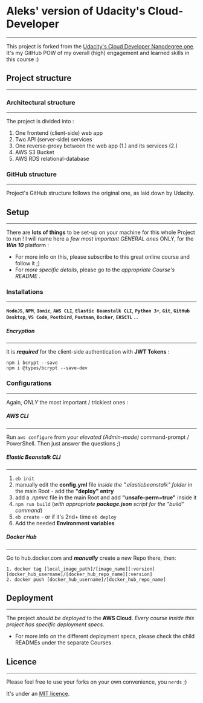 # Aleks' version of Udacity's Cloud-Developer
---
This project is forked from the [Udacity's Cloud Developer Nanodegree one](https://github.com/udacity/cloud-developer).
It's my GitHub POW of my overall (high) engagement and learned skills in this course  :)


## Project structure
---
### Architectural structure
---
The project is divided into :
1. One frontend (client-side) web app
2. Two API (server-side) services
3. One reverse-proxy between the web app (1.) and its services (2.)
4. AWS S3 Bucket
5. AWS RDS relational-database

### GitHub structure
---
Project's GitHub structure follows the original one, as laid down by Udacity.


## Setup
---
There are **lots of things** to be set-up on your machine for this whole Project to run !
I will name here a _few most important GENERAL ones_ ONLY, for the **_Win 10_** platform :
- For more info on this, please subscribe to this great online course and follow it ;)
- For _more specific details_, please go to the _appropriate Course's README_ .

### Installations
---
**`NodeJS`**, **`NPM`**, **`Ionic`**, **`AWS CLI`**, **`Elastic Beanstalk CLI`**, **`Python 3+`**, **`Git`**, **`GitHub Desktop`**, **`VS Code`**, **`Postbird`**, **`Postman`**, **`Docker`**, **`EKSCTL`** ...

##### **Encryption**
---
It is **_required_** for the client-side authentication with **JWT Tokens** :
```
npm i bcrypt --save
npm i @types/bcrypt --save-dev
```

### Configurations
---
Again, _ONLY_ the most important / trickiest ones :

##### **AWS CLI**
---
Run `aws configure` from your _elevated (Admin-mode)_ command-prompt / PowerShell. Then just answer the questions ;)

##### **Elastic Beanstalk CLI**
---
1. `eb init`
2. manually edit the **config.yml** file _inside the ".elasticbeanstalk" folder_ in the main Root - add the **"deploy" entry**
3. add a _.npmrc_ file in the main Root and add **"unsafe-perm=true"** inside it
4. `npm run build`  (_with appropriate **package.json** script for the "build" command_)
5.  `eb create`
        - or if it's 2nd+ time
    `eb deploy`
6. Add the needed **Environment variables**

##### Docker Hub
---
Go to hub.docker.com and _**manually**_ create a new Repo there,
then:
```
1. docker tag [local_image_path]/[image_name][:version]  [docker_hub_username]/[docker_hub_repo_name][:version]
2. docker push [docker_hub_username]/[docker_hub_repo_name]
```

## Deployment
---
The project _should be deployed_ to the **AWS Cloud**. 
_Every course inside this project has specific deployment specs._
- For more info on the different deployment specs, please check the child READMEs under the separate Courses.

## Licence
---
Please feel free to use your forks on your own convenience, you `nerds` ;)

It's under an [MIT licence](https://choosealicense.com/licenses/mit/).
